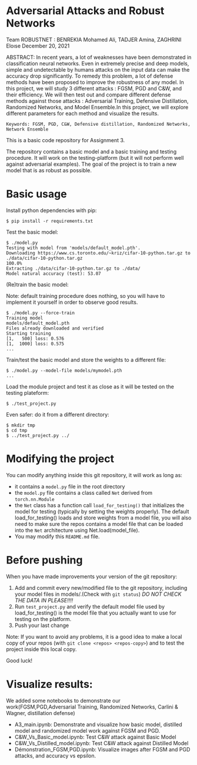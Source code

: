 # Adversarial Attacks and Robust Networks

Team ROBUSTNET : BENREKIA Mohamed Ali, TADJER Amina, ZAGHRINI Eloıse
December 20, 2021

ABSTRACT:
In recent years, a lot of weaknesses have been demonstrated in classification neural networks. Even in extremely
precise and deep models, simple and undetectable by humans attacks on the input data can make the accuracy drop
significantly. To remedy this problem, a lot of defense methods have been proposed to improve the robustness of any
model. In this project, we will study 3 different attacks : FGSM, PGD and C&W, and their efficiency. We will then
test out and compare different defense methods against those attacks : Adversarial Training, Defensive Distillation,
Randomized Networks, and Model Ensemble.In this project, we will explore different parameters for each method
and visualize the results.
    
    Keywords: FGSM, PGD, C&W, Defensive distillation, Randomized Networks, Network Ensemble


This is a basic code repository for Assignment 3.

The repository contains a basic model and a basic training and testing
procedure. It will work on the testing-platform (but it will not
perform well against adversarial examples). The goal of the project is
to train a new model that is as robust as possible.

# Basic usage

Install python dependencies with pip: 

    $ pip install -r requirements.txt

Test the basic model:

    $ ./model.py
    Testing with model from 'models/default_model.pth'. 
    Downloading https://www.cs.toronto.edu/~kriz/cifar-10-python.tar.gz to ./data/cifar-10-python.tar.gz
    100.0%
    Extracting ./data/cifar-10-python.tar.gz to ./data/
    Model natural accuracy (test): 53.07

(Re)train the basic model:

Note: default training procedure does nothing, so you will have to implement it yourself in order to observe good results. 

    $ ./model.py --force-train
    Training model
    models/default_model.pth
    Files already downloaded and verified
    Starting training
    [1,   500] loss: 0.576
    [1,  1000] loss: 0.575
    ...

Train/test the basic model and store the weights to a different file:

    $ ./model.py --model-file models/mymodel.pth
    ...

Load the module project and test it as close as it will be tested on the testing plateform:

    $ ./test_project.py

Even safer: do it from a different directory:

    $ mkdir tmp
    $ cd tmp
    $ ../test_project.py ../

# Modifying the project

You can modify anything inside this git repository, it will work as long as:

- it contains a `model.py` file in the root directory
- the `model.py` file contains a class called `Net` derived from `torch.nn.Module`
- the `Net` class has a function call `load_for_testing()` that initializes the model for testing (typically by setting the weights properly).  The default load_for_testing() loads and store weights from a model file, you will also need to make sure the repos contains a model file that can be loaded into the `Net` architecture using Net.load(model_file).
- You may modify this `README.md` file. 

# Before pushing

When you have made improvements your version of the git repository:

1. Add and commit every new/modified file to the git repository, including your model files in models/.(Check with `git status`) *DO NOT CHECK THE DATA IN PLEASE!!!!*
2. Run `test_project.py` and verify the default model file used by load_for_testing() is the model file that you actually want to use for testing on the platform. 
3. Push your last change

Note: If you want to avoid any problems, it is a good idea to make a local copy of your repos (with `git clone <repos> <repos-copy>`) and to test the project inside this local copy.

Good luck!
# Visualize results:
We added some notebooks to demonstrate our work(FGSM,PGD,Adversarial Training, Randomized Networks, Carlini & Wagner, distillation defense)
- A3_main.ipynb: Demonstrate and visualize how basic model, distilled model and randomized model work against FGSM and PGD.
- C&W_Vs_Basic_model.ipynb: Test C&W attack against Basic Model
- C&W_Vs_Distilled_model.ipynb: Test C&W attack against Distilled Model
- Démonstration_FGSM,PGD.ipynb: Visualize images after FGSM and PGD attacks, and accuracy vs epsilon.





